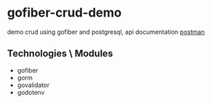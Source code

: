 # gofiber-crud-demo
demo crud using gofiber and postgresql, api documentation [postman](https://documenter.getpostman.com/view/17748349/2s8ZDR86T8)

## Technologies \ Modules
- gofiber 
- gorm 
- govalidator 
- godotenv

